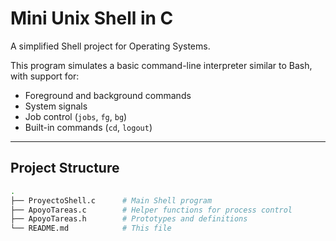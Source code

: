 # Mini Unix Shell in C

A simplified Shell project for Operating Systems.

This program simulates a basic command-line interpreter similar to Bash, with support for:

- Foreground and background commands
- System signals
- Job control (`jobs`, `fg`, `bg`)
- Built-in commands (`cd`, `logout`)

---

## Project Structure

```bash
.
├── ProyectoShell.c      # Main Shell program
├── ApoyoTareas.c        # Helper functions for process control
├── ApoyoTareas.h        # Prototypes and definitions
└── README.md            # This file
